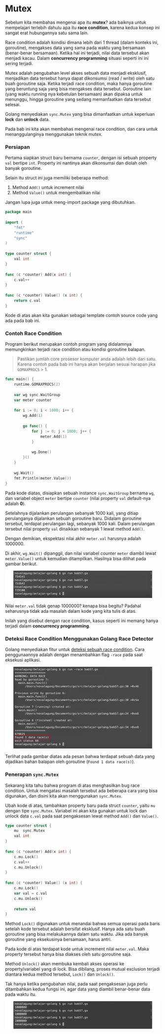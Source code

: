 # Mutex

Sebelum kita membahas mengenai apa itu **mutex**? ada baiknya untuk mempelajari terlebih dahulu apa itu **race condition**, karena kedua konsep ini sangat erat hubungannya satu sama lain.

Race condition adalah kondisi dimana lebih dari 1 thread (dalam konteks ini, goroutine), mengakses data yang sama pada waktu yang bersamaan (benar-benar bersamaan). Ketika hal ini terjadi, nilai data tersebut akan menjadi kacau. Dalam **concurrency programming** situasi seperti ini ini sering terjadi.

Mutex adalah pengubahan level akses sebuah data menjadi eksklusif, menjadikan data tersebut hanya dapat dikonsumsi (read / write) oleh satu buah goroutine saja. Ketika terjadi race condition, maka hanya goroutine yang beruntung saja yang bisa mengakses data tersebut. Goroutine lain (yang waktu running nya kebetulan bersamaan) akan dipaksa untuk menunggu, hingga goroutine yang sedang memanfaatkan data tersebut selesai.

Golang menyediakan `sync.Mutex` yang bisa dimanfaatkan untuk keperluan **lock** dan **unlock** data.

Pada bab ini kita akan membahas mengenai race condition, dan cara untuk menanggulanginya menggunakan teknik mutex.

### Persiapan

Pertama siapkan struct baru bernama `counter`, dengan isi sebuah property `val` bertipe `int`. Property ini nantinya akan dikonsumsi dan diolah oleh banyak goroutine.

Selain itu struct ini juga memiliki beberapa method:

 1. Method `Add()` untuk increment nilai
 2. Method `Value()` untuk mengembalikan nilai 

Jangan lupa juga untuk meng-import package yang dibutuhkan.

```go
package main

import (
    "fmt"
    "runtime"
    "sync"
)

type counter struct {
    val int
}

func (c *counter) Add(x int) {
    c.val++
}

func (c *counter) Value() (x int) {
    return c.val
}
```

Kode di atas akan kita gunakan sebagai template contoh source code yang ada pada bab ini.

### Contoh Race Condition

Program berikut merupakan contoh program yang didalamnya memungkinkan terjadi race condition atau kondisi goroutine balapan.

> Pastikan jumlah core prosesor komputer anda adalah lebih dari satu. Karena contoh pada bab ini hanya akan berjalan sesuai harapan jika `GOMAXPROCS` > 1.

```go
func main() {
    runtime.GOMAXPROCS(2)

    var wg sync.WaitGroup
    var meter counter

    for i := 0; i < 1000; i++ {
        wg.Add(1)

        go func() {
            for j := 0; j < 1000; j++ {
                meter.Add(1)
            }

            wg.Done()
        }()
    }

    wg.Wait()
    fmt.Println(meter.Value())
}
```

Pada kode diatas, disiapkan sebuah instance `sync.WaitGroup` bernama `wg`, dan variabel object `meter` bertipe `counter` (nilai property `val` default-nya adalah **0**).

Setelahnya dijalankan perulangan sebanyak 1000 kali, yang ditiap perulanganya dijalankan sebuah goroutine baru. Didalam goroutine tersebut, terdapat perulangan lagi, sebanyak 1000 kali. Dalam perulangan tersebut nilai property `val` dinaikkan sebanyak 1 lewat method `Add()`.

Dengan demikian, ekspektasi nilai akhir `meter.val` harusnya adalah 1000000.

Di akhir, `wg.Wait()` dipanggil, dan nilai variabel counter `meter` diambil lewat `meter.Value()` untuk kemudian ditampilkan. Hasilnya bisa dilihat pada gambar berikut.

![Contoh race condition](images/57_1_race_condition.png)

Nilai `meter.val` tidak genap 1000000? kenapa bisa begitu? Padahal seharusnya tidak ada masalah dalam kode yang kita tulis di atas.

Inilah yang disebut dengan race condition, kasus seperti ini memang hanya terjadi dalam **concurrency programming**.

### Deteksi Race Condition Menggunakan Golang Race Detector

Golang menyediakan fitur untuk [deteksi sebuah race condition](http://blog.golang.org/race-detector). Cara penggunaannya adalah dengan menambahkan flag `-race` pada saat eksekusi aplikasi.

![Race detector](images/57_2_race_detector.png)

Terlihat pada gambar diatas ada pesan bahwa terdapat sebuah data yang dijadikan bahan balapan oleh goroutine (`Found 1 data race(s)`).

### Penerapan `sync.Mutex`

Sekarang kita tahu bahwa program di atas menghasilkan bug race condition. Untuk mengatasi masalah tersebut ada beberapa cara yang bisa digunakan, dan disini kita akan menggunakan `sync.Mutex`.

Ubah kode di atas, tambahkan property baru pada struct `counter`, yaitu `mu` dengan tipe `sync.Mutex`. Variabel ini akan kita gunakan untuk lock dan unlock data `c.val` pada saat pengaksesan lewat method `Add()` dan `Value()`.

```go
type counter struct {
    mu  sync.Mutex
    val int
}

func (c *counter) Add(x int) {
    c.mu.Lock()
    c.val++
    c.mu.Unlock()
}

func (c *counter) Value() (x int) {
    c.mu.Lock()
    var val = c.val
    c.mu.Unlock()

    return val
}
```

Method `Lock()` digunakan untuk menandai bahwa semua operasi pada baris setelah kode tersebut adalah bersifat eksklusif. Hanya ada satu buah goroutine yang bisa melakukannya dalam satu waktu. Jika ada banyak goroutine yang eksekusinya bersamaan, harus antri.

Pada kode di atas terdapat kode untuk increment nilai `meter.val`. Maka property tersebut hanya bisa diakses oleh satu goroutine saja.

Method `Unlock()` akan membuka kembali akses operasi ke property/variabel yang di lock. Bisa dibilang, proses mutual exclusion terjadi diantara kedua method tersebut, `Lock()` dan `Unlock()`.

Tak hanya ketika pengubahan nilai, pada saat pengaksesan juga perlu ditambahkan kedua fungsi ini, agar data yang diambil benar-benar data pada waktu itu.

![Mutex](images/57_3_mutex.png)

<!-- https://en.wikipedia.org/wiki/Race_condition
http://blog.golang.org/race-detector
http://www.goinggo.net/2013/09/detecting-race-conditions-with-go.html
http://www.alexedwards.net/blog/understanding-mutexes
http://wysocki.in/golang-concurrency-data-races/
http://stackoverflow.com/questions/34510/what-is-a-race-condition
http://stackoverflow.com/questions/26521587/golang-how-to-share-value-message-or-mutex -->